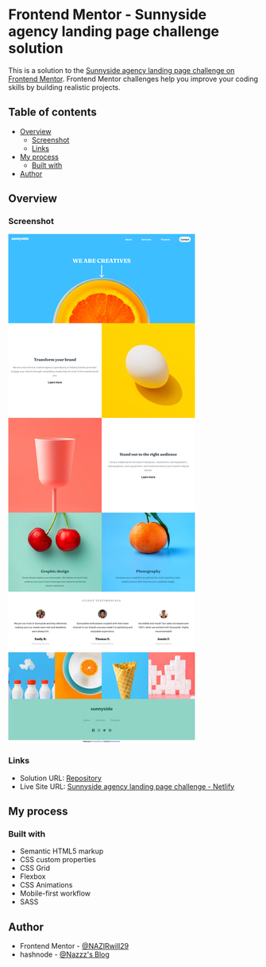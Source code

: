 # Frontend Mentor - Sunnyside agency landing page challenge solution

This is a solution to the [Sunnyside agency landing page challenge on Frontend Mentor](https://www.frontendmentor.io/solutions/sunnyside-agency-landing-page-sass-SJ6JwLBm5). Frontend Mentor challenges help you improve your coding skills by building realistic projects.

## Table of contents

- [Overview](#overview)
  - [Screenshot](#screenshot)
  - [Links](#links)
- [My process](#my-process)
  - [Built with](#built-with)
- [Author](#author)

## Overview

### Screenshot

![Screenshot Sunnyside agency landing page](./screenshot/screenshot.png)

### Links

- Solution URL: [Repository](https://github.com/NAZIRwill29/landing-page/tree/main/sunnyside-agency-landing-page)
- Live Site URL: [Sunnyside agency landing page challenge - Netlify](https://landing-page-mdnazir.netlify.app/sunnyside-agency-landing-page/index.html)

## My process

### Built with

- Semantic HTML5 markup
- CSS custom properties
- CSS Grid
- Flexbox
- CSS Animations
- Mobile-first workflow
- SASS

## Author

- Frontend Mentor - [@NAZIRwill29](https://www.frontendmentor.io/profile/NAZIRwill29)
- hashnode - [@Nazzz's Blog](https://mdnazir.hashnode.dev/)